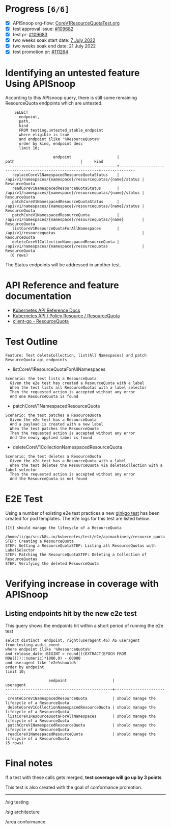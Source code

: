 # Progress <code>[6/6]</code>

- [X] APISnoop org-flow: [CoreV1ResourceQuotaTest.org](https://github.com/apisnoop/ticket-writing/blob/master/CoreV1ResourceQuotaTest.org)
- [X] test approval issue: [#109682](https://issues.k8s.io/109682)
- [X] test pr: [#109683](https://pr.k8s.io/109683)
- [X] two weeks soak start date: [7 July 2022](https://testgrid.k8s.io/sig-release-master-blocking#gce-cos-master-default&width=5&graph-metrics=test-duration-minutes&include-filter-by-regex=should.manage.the.lifecycle.of.a.ResourceQuota)
- [X] two weeks soak end date: 21 July 2022
- [X] test promotion pr: [#111264](https://pr.k8s.io/111264)

# Identifying an untested feature Using APISnoop

According to this APIsnoop query, there is still some remaining ResourceQuota endpoints which are untested.

```sql-mode
    SELECT
      endpoint,
      path,
      kind
      FROM testing.untested_stable_endpoint
      where eligible is true
      and endpoint ilike '%ResourceQuota%'
      order by kind, endpoint desc
      limit 10;
```

```example
                     endpoint                    |                            path                             |     kind
  -----------------------------------------------+-------------------------------------------------------------+---------------
   replaceCoreV1NamespacedResourceQuotaStatus    | /api/v1/namespaces/{namespace}/resourcequotas/{name}/status | ResourceQuota
   readCoreV1NamespacedResourceQuotaStatus       | /api/v1/namespaces/{namespace}/resourcequotas/{name}/status | ResourceQuota
   patchCoreV1NamespacedResourceQuotaStatus      | /api/v1/namespaces/{namespace}/resourcequotas/{name}/status | ResourceQuota
   patchCoreV1NamespacedResourceQuota            | /api/v1/namespaces/{namespace}/resourcequotas/{name}        | ResourceQuota
   listCoreV1ResourceQuotaForAllNamespaces       | /api/v1/resourcequotas                                      | ResourceQuota
   deleteCoreV1CollectionNamespacedResourceQuota | /api/v1/namespaces/{namespace}/resourcequotas               | ResourceQuota
  (6 rows)

```

The Status endpoints will be addressed in another test.

# API Reference and feature documentation

- [Kubernetes API Reference Docs](https://kubernetes.io/docs/reference/kubernetes-api/)
- [Kubernetes API / Policy Resource / ResourceQuota](https://kubernetes.io/docs/reference/kubernetes-api/policy-resources/resource-quota-v1/)
- [client-go - ResourceQuota](https://github.com/kubernetes/client-go/blob/master/kubernetes/typed/core/v1/resourcequota.go)

# Test Outline

```
Feature: Test deleteCollection, list(All Namespaces) and patch ResourceQuota api endpoints
```

- listCoreV1ResourceQuotaForAllNamespaces

```
Scenario: the test lists a ResourceQuota
  Given the e2e test has created a ResourceQuota with a label
  When the test lists all ResourceQuotas with a label selector
  Then the requested action is accepted without any error
  And one ResourceQuota is found
```

- patchCoreV1NamespacedResourceQuota

```
Scenario: the test patches a ResourceQuota
  Given the e2e test has a ResourceQuota
  And a payload is created with a new label
  When the test patches the ResourceQuota
  Then the requested action is accepted without any error
  And the newly applied label is found
```

- deleteCoreV1CollectionNamespacedResourceQuota

```
Scenario: the test deletes a ResourceQuota
  Given the e2e test has a ResourceQuota with a label
  When the test deletes the ResourceQuota via deleteCollection with a label selector
  Then the requested action is accepted without any error
  And the ResourceQuota is not found
```

# E2E Test

Using a number of existing e2e test practices a new [ginkgo test](https://github.com/ii/kubernetes/blob/create-resourcequota-test/test/e2e/apimachinery/resource_quota.go#L922-L971) has been created for pod templates. The e2e logs for this test are listed below.

```
[It] should manage the lifecycle of a ResourceQuota
  /home/ii/go/src/k8s.io/kubernetes/test/e2e/apimachinery/resource_quota.go:922
STEP: Creating a ResourceQuota
STEP: Getting a ResourceQuotaSTEP: Listing all ResourceQuotas with LabelSelector
STEP: Patching the ResourceQuotaSTEP: Deleting a Collection of ResourceQuotas
STEP: Verifying the deleted ResourceQuota
```

# Verifying increase in coverage with APISnoop

## Listing endpoints hit by the new e2e test

This query shows the endpoints hit within a short period of running the e2e test

```sql-mode
select distinct  endpoint, right(useragent,46) AS useragent
from testing.audit_event
where endpoint ilike '%ResourceQuota%'
and release_date::BIGINT > round(((EXTRACT(EPOCH FROM NOW()))::numeric)*1000,0) - 60000
and useragent like 'e2e%should%'
order by endpoint
limit 10;
```

```example
                   endpoint                    |                   useragent
-----------------------------------------------+------------------------------------------------
 createCoreV1NamespacedResourceQuota           | should manage the lifecycle of a ResourceQuota
 deleteCoreV1CollectionNamespacedResourceQuota | should manage the lifecycle of a ResourceQuota
 listCoreV1ResourceQuotaForAllNamespaces       | should manage the lifecycle of a ResourceQuota
 patchCoreV1NamespacedResourceQuota            | should manage the lifecycle of a ResourceQuota
 readCoreV1NamespacedResourceQuota             | should manage the lifecycle of a ResourceQuota
(5 rows)

```

# Final notes

If a test with these calls gets merged, **test coverage will go up by 3 points**

This test is also created with the goal of conformance promotion.

---

/sig testing

/sig architecture

/area conformance
